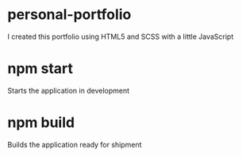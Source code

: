 # personal-portfolio

I created this portfolio using HTML5 and SCSS with a little JavaScript

# npm start

Starts the application in development

# npm build

Builds the application ready for shipment
